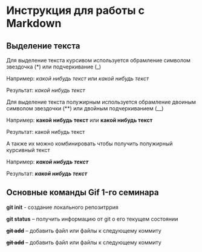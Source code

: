 # Инструкция для работы с Markdown #

## Выделение текста ##

Для выделение текста курсивом используется обрамление символом звездочка (*) или подчеркивание (_)

Например: *какой нибудь текст* или _какой нибудь текст_

Результат: _какой нибудь текст_ 


Для выделение текста полужирным используется обрамление двоиным символом звездочки (**) или двойным подчеркиванием (__)

Например: **какой нибудь текст** или __какой нибудь текст__

Результат: какой нибудь текст


А также их можно комбинировать чтобы получить полужирный курсивный текст

Например: _**какой нибудь текст**_

Результат:  _**какой нибудь текст**_


## Основные команды Gif 1-го семинара ##

**git init** - создание локального репозитррия

**git status** – получить информацию от git о его текущем состоянии

~~**git add**~~ – добавить файл или файлы к следующему коммиту

~~**git add**~~ – добавить файл или файлы к следующему коммиту


